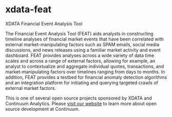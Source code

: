 # xdata-feat
XDATA Financial Event Analysis Tool

The Financial Event Analysis Tool (FEAT) aids analysts in constructing timeline analyses of financial market events that have been correlated with external market-manipulating factors such as SPAM emails, social media discussions, and news releases using a familiar market activity and event dashboard.  FEAT provides analyses across a wide variety of data time scales and across a range of external factors, allowing for example, an analyst to contextualize and aggregate individual quotes, transactions, and market-manipulating factors over timelines ranging from days to months.  In addition, FEAT provides a testbed for financial anomaly detection algorithms and an integration platform for initiating and querying targeted crawls of external market factors. 

This is one of several open source projects sponsored by XDATA and Continuum Analytics.  Please [visit our website](https://www.continuum.io/open-source-core-modern-software) to learn more about open source development at Continuum.
